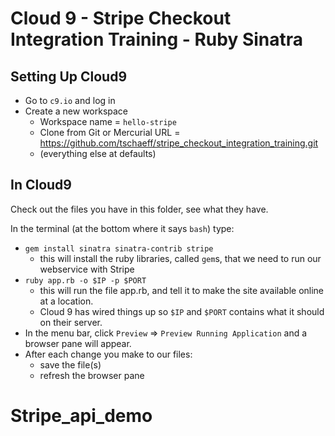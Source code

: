 # Cloud 9 - Stripe Checkout Integration Training - Ruby Sinatra

## Setting Up Cloud9
- Go to `c9.io` and log in
- Create a new workspace
  - Workspace name = `hello-stripe`
  - Clone from Git or Mercurial URL = https://github.com/tschaeff/stripe_checkout_integration_training.git
  - (everything else at defaults)


## In Cloud9
Check out the files you have in this folder, see what they have.

In the terminal (at the bottom where it says `bash`) type:
- `gem install sinatra sinatra-contrib stripe`
  - this will install the ruby libraries, called `gem`s, that we need to run our webservice with Stripe
- `ruby app.rb -o $IP -p $PORT`
  - this will run the file app.rb, and tell it to make the site available online at a location.
  - Cloud 9 has wired things up so `$IP` and `$PORT` contains what it should on their server.
- In the menu bar, click `Preview` => `Preview Running Application` and a browser pane will appear.
- After each change you make to our files:
  - save the file(s)
  - refresh the browser pane
# Stripe_api_demo
